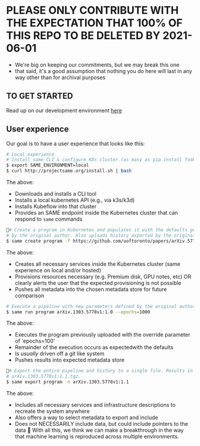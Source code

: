 # PLEASE ONLY CONTRIBUTE WITH THE EXPECTATION THAT 100% OF THIS REPO TO BE DELETED BY 2021-06-01

- We're big on keeping our commitments, but we may break this one
- that said, it's a good assumption that nothing you do here will last in any way other than for archival purposes

## TO GET STARTED

Read up on our development environment [here](docs/development/setup-development-environment.md)

## User experience

Our goal is to have a user experience that looks like this:

```bash
# Local experience
# Install same CLI & configure K8s cluster (as easy as pip install foobaz)
$ export SAME_ENVIRONMENT=local
$ curl http://projectsame.org/install.sh | bash
```

The above:

- Downloads and installs a CLI tool
- Installs a local kubernetes API (e.g., via k3s/k3d)
- Installs Kubeflow into that cluster
- Provides an SAME endpoint inside the Kubernetes cluster that can respond to `same` commands

```bash
# Create a program in Kubernetes and populates it with the defaults generated
# by the original author. Also uploads history exported by the original author
$ same create program -f https://github.com/uoftoronto/papers/arXiv.5778v1:1.0
```

The above:

- Creates all necessary services inside the Kubernetes cluster (same experience on local and/or hosted)
- Provisions resources necessary (e.g. Premium disk, GPU notes, etc) OR clearly alerts the user that the expected provisioning is not possible
- Pushes all metadata into the chosen metadata store for future comparison

```bash
# Execute a pipeline with new parameters defined by the original author
$ same run program arXiv.1303.5778v1:1.0 --epochs=1000
```

The above:

- Executes the program previously uploaded with the override parameter of 'epochs=100'
- Remainder of the execution occurs as expectedwith the defaults
- Is _usually_ driven off a git like system
- Pushes results into expected metadata store

```bash
# Export the entire pipeline and history to a single file. Results in file 
# arXiv.1303.5778v1:1.1.tgz.
$ same export program -n arXiv.1303.5778v1:1.1
```

The above:

- Includes all necessary services and infrastructure descriptions to recreate the system anywhere
- Also offers a way to select metadata to export and include
- Does not NECESSARILY include data, but could include pointers to the data

With all this, we think we can make a breakthrough in the way that machine learning is reproduced across multiple environments.

